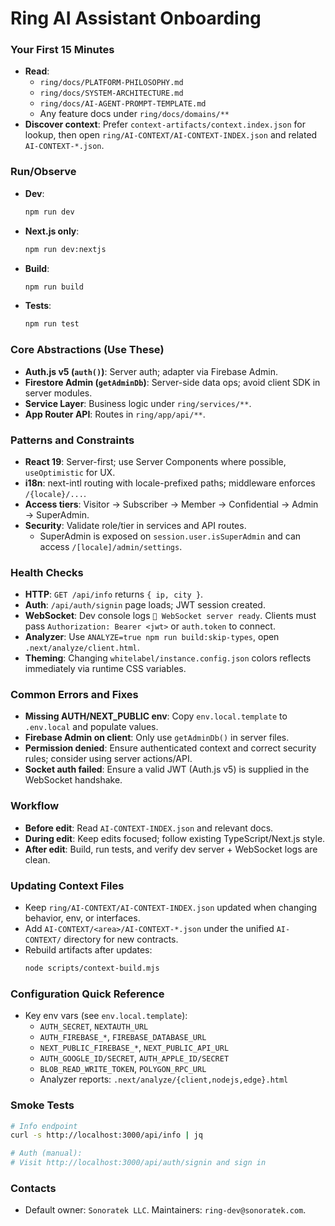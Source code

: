 # Ring AI Assistant Onboarding

### Your First 15 Minutes
- **Read**:
  - `ring/docs/PLATFORM-PHILOSOPHY.md`
  - `ring/docs/SYSTEM-ARCHITECTURE.md`
  - `ring/docs/AI-AGENT-PROMPT-TEMPLATE.md`
  - Any feature docs under `ring/docs/domains/**`
- **Discover context**: Prefer `context-artifacts/context.index.json` for lookup, then open `ring/AI-CONTEXT/AI-CONTEXT-INDEX.json` and related `AI-CONTEXT-*.json`.

### Run/Observe
- **Dev**:
  ```sh
  npm run dev
  ```
- **Next.js only**:
  ```sh
  npm run dev:nextjs
  ```
- **Build**:
  ```sh
  npm run build
  ```
- **Tests**:
  ```sh
  npm run test
  ```

### Core Abstractions (Use These)
- **Auth.js v5 (`auth()`)**: Server auth; adapter via Firebase Admin.
- **Firestore Admin (`getAdminDb`)**: Server-side data ops; avoid client SDK in server modules.
- **Service Layer**: Business logic under `ring/services/**`.
- **App Router API**: Routes in `ring/app/api/**`.

### Patterns and Constraints
- **React 19**: Server-first; use Server Components where possible, `useOptimistic` for UX.
- **i18n**: next-intl routing with locale-prefixed paths; middleware enforces `/{locale}/...`.
- **Access tiers**: Visitor → Subscriber → Member → Confidential → Admin → SuperAdmin.
- **Security**: Validate role/tier in services and API routes.
  - SuperAdmin is exposed on `session.user.isSuperAdmin` and can access `/[locale]/admin/settings`.

### Health Checks
- **HTTP**: `GET /api/info` returns `{ ip, city }`.
- **Auth**: `/api/auth/signin` page loads; JWT session created.
- **WebSocket**: Dev console logs `📡 WebSocket server ready`. Clients must pass `Authorization: Bearer <jwt>` or `auth.token` to connect.
- **Analyzer**: Use `ANALYZE=true npm run build:skip-types`, open `.next/analyze/client.html`.
- **Theming**: Changing `whitelabel/instance.config.json` colors reflects immediately via runtime CSS variables.

### Common Errors and Fixes
- **Missing AUTH/NEXT_PUBLIC env**: Copy `env.local.template` to `.env.local` and populate values.
- **Firebase Admin on client**: Only use `getAdminDb()` in server files.
- **Permission denied**: Ensure authenticated context and correct security rules; consider using server actions/API.
- **Socket auth failed**: Ensure a valid JWT (Auth.js v5) is supplied in the WebSocket handshake.

### Workflow
- **Before edit**: Read `AI-CONTEXT-INDEX.json` and relevant docs.
- **During edit**: Keep edits focused; follow existing TypeScript/Next.js style.
- **After edit**: Build, run tests, and verify dev server + WebSocket logs are clean.

### Updating Context Files
- Keep `ring/AI-CONTEXT/AI-CONTEXT-INDEX.json` updated when changing behavior, env, or interfaces.
- Add `AI-CONTEXT/<area>/AI-CONTEXT-*.json` under the unified `AI-CONTEXT/` directory for new contracts.
- Rebuild artifacts after updates:
  ```sh
  node scripts/context-build.mjs
  ```

### Configuration Quick Reference
- Key env vars (see `env.local.template`):
  - `AUTH_SECRET`, `NEXTAUTH_URL`
  - `AUTH_FIREBASE_*`, `FIREBASE_DATABASE_URL`
  - `NEXT_PUBLIC_FIREBASE_*`, `NEXT_PUBLIC_API_URL`
  - `AUTH_GOOGLE_ID/SECRET`, `AUTH_APPLE_ID/SECRET`
  - `BLOB_READ_WRITE_TOKEN`, `POLYGON_RPC_URL`
  - Analyzer reports: `.next/analyze/{client,nodejs,edge}.html`

### Smoke Tests
```sh
# Info endpoint
curl -s http://localhost:3000/api/info | jq

# Auth (manual):
# Visit http://localhost:3000/api/auth/signin and sign in
```

### Contacts
- Default owner: `Sonoratek LLC`. Maintainers: `ring-dev@sonoratek.com`.


